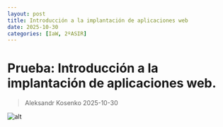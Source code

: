 ```yaml
---
layout: post
title: Introducción a la implantación de aplicaciones web
date: 2025-10-30
categories: [IaW, 2ºASIR]
---
```


# Prueba: Introducción a la implantación de aplicaciones web.

> Aleksandr Kosenko 2025-10-30

![alt](https://thumbs.dreamstime.com/b/paisajes-de-yosemite-46208063.jpg)
